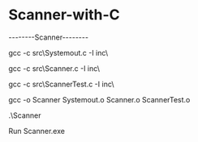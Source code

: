 # Scanner-with-C

--------Scanner--------

gcc -c src\Systemout.c -I inc\

gcc -c src\Scanner.c -I inc\

gcc -c src\ScannerTest.c -I inc\

gcc -o Scanner Systemout.o Scanner.o ScannerTest.o

.\Scanner

Run Scanner.exe